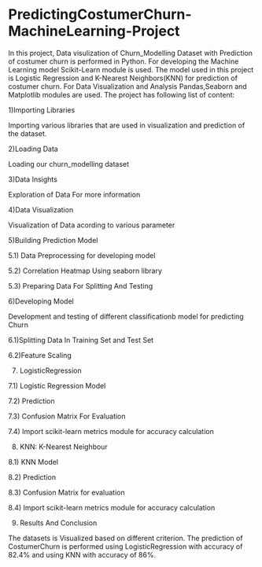 # PredictingCostumerChurn-MachineLearning-Project
In this project, Data visulization of Churn_Modelling Dataset with Prediction of costumer churn is performed in Python.
For developing the Machine Learning model Scikit-Learn module is used. The model used in this project is Logistic Regression and K-Nearest Neighbors(KNN) for prediction of costumer churn.
For Data Visualization and Analysis Pandas,Seaborn and Matplotlib modules are used.
The project has following list of content:

1)Importing Libraries

Importing various libraries that are used in visualization and prediction of the dataset.

2)Loading Data

Loading our churn_modelling dataset

3)Data Insights

Exploration of Data For more information

4)Data Visualization

Visualization of Data acording to various parameter

5)Building Prediction Model

5.1) Data Preprocessing for developing model

5.2) Correlation Heatmap Using seaborn library

5.3) Preparing Data For Splitting And Testing

6)Developing Model

Development and testing of different classificationb model for predicting Churn

6.1)Splitting Data In Training Set and Test Set

6.2)Feature Scaling

7) LogisticRegression

7.1) Logistic Regression Model

7.2) Prediction

7.3) Confusion Matrix For Evaluation

7.4) Import scikit-learn metrics module for accuracy calculation

8) KNN: K-Nearest Neighbour

8.1) KNN Model

8.2) Prediction

8.3) Confusion Matrix for evaluation

8.4) Import scikit-learn metrics module for accuracy calculation
       
9) Results And Conclusion

The datasets is Visualized based on different criterion. The prediction of CostumerChurn is performed using LogisticRegression with accuracy of 82.4% and using KNN with accuracy of 86%.

